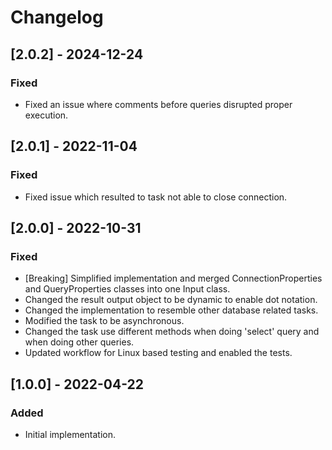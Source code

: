 # Changelog

## [2.0.2] - 2024-12-24
### Fixed
- Fixed an issue where comments before queries disrupted proper execution.

## [2.0.1] - 2022-11-04
### Fixed
- Fixed issue which resulted to task not able to close connection.

## [2.0.0] - 2022-10-31
### Fixed
- [Breaking] Simplified implementation and merged ConnectionProperties and QueryProperties classes into one Input class.
- Changed the result output object to be dynamic to enable dot notation.
- Changed the implementation to resemble other database related tasks.
- Modified the task to be asynchronous.
- Changed the task use different methods when doing 'select' query and when doing other queries.
- Updated workflow for Linux based testing and enabled the tests.

## [1.0.0] - 2022-04-22
### Added
- Initial implementation.
